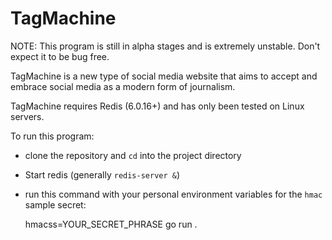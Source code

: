 # TagMachine

NOTE: This program is still in alpha stages and is extremely unstable. Don't 
expect it to be bug free. 

TagMachine is a new type of social media website that aims to accept and 
embrace social media as a modern form of journalism. 

TagMachine requires Redis (6.0.16+) and has only been tested on Linux servers.

To run this program: 

* clone the repository and `cd` into the project directory
* Start redis (generally `redis-server &`)
* run this command with your personal environment variables for the `hmac` sample
secret:


    hmacss=YOUR_SECRET_PHRASE go run .


